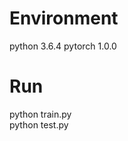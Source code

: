 Environment
===========
python 3.6.4    pytorch 1.0.0

Run
===========
python train.py<br>
python test.py
